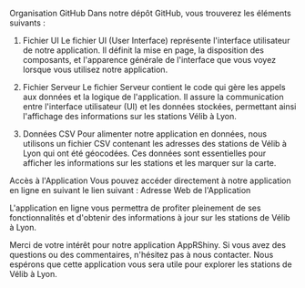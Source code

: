 Organisation GitHub
Dans notre dépôt GitHub, vous trouverez les éléments suivants :

1. Fichier UI
Le fichier UI (User Interface) représente l'interface utilisateur de notre application. Il définit la mise en page, la disposition des composants, et l'apparence générale de l'interface que vous voyez lorsque vous utilisez notre application.

2. Fichier Serveur
Le fichier Serveur contient le code qui gère les appels aux données et la logique de l'application. Il assure la communication entre l'interface utilisateur (UI) et les données stockées, permettant ainsi l'affichage des informations sur les stations Vélib à Lyon.

3. Données CSV
Pour alimenter notre application en données, nous utilisons un fichier CSV contenant les adresses des stations de Vélib à Lyon qui ont été géocodées. Ces données sont essentielles pour afficher les informations sur les stations et les marquer sur la carte.

Accès à l'Application
Vous pouvez accéder directement à notre application en ligne en suivant le lien suivant : Adresse Web de l'Application

L'application en ligne vous permettra de profiter pleinement de ses fonctionnalités et d'obtenir des informations à jour sur les stations de Vélib à Lyon.

Merci de votre intérêt pour notre application AppRShiny. Si vous avez des questions ou des commentaires, n'hésitez pas à nous contacter. Nous espérons que cette application vous sera utile pour explorer les stations de Vélib à Lyon.